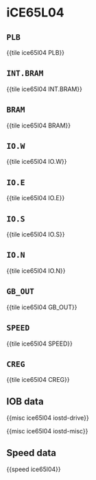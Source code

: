 # iCE65L04

## `PLB`

{{tile ice65l04 PLB}}

## `INT.BRAM`

{{tile ice65l04 INT.BRAM}}

## `BRAM`

{{tile ice65l04 BRAM}}

## `IO.W`

{{tile ice65l04 IO.W}}

## `IO.E`

{{tile ice65l04 IO.E}}

## `IO.S`

{{tile ice65l04 IO.S}}

## `IO.N`

{{tile ice65l04 IO.N}}

## `GB_OUT`

{{tile ice65l04 GB_OUT}}

## `SPEED`

{{tile ice65l04 SPEED}}

## `CREG`

{{tile ice65l04 CREG}}

## IOB data

{{misc ice65l04 iostd-drive}}

{{misc ice65l04 iostd-misc}}

## Speed data

{{speed ice65l04}}
